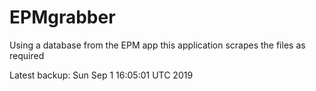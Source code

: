 # EPMgrabber
Using a database from the EPM app this application scrapes the files as required


Latest backup: Sun Sep 1 16:05:01 UTC 2019
